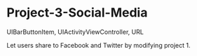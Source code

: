 # Project-3-Social-Media

UIBarButtonItem, UIActivityViewController, URL

Let users share to Facebook and Twitter by modifying project 1.

